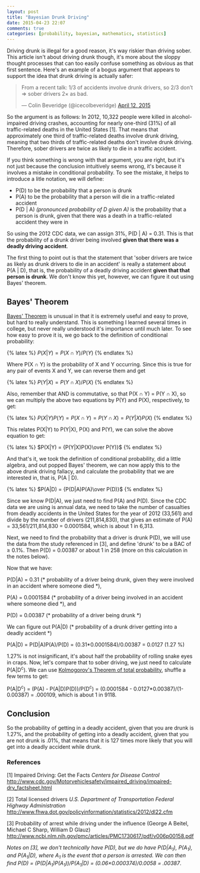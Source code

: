 ```yaml
---
layout: post
title: "Bayesian Drunk Driving"
date: 2015-04-23 22:07
comments: true
categories: [probability, bayesian, mathematics, statistics]
---
```


Driving drunk is illegal for a good reason, it's way riskier than driving sober. This article isn't about driving drunk 
though, it's more about the sloppy thought processes that can too easily confuse something as obvious as that first 
sentence. Here's an example of a bogus argument that appears to support the idea that drunk driving is actually safer:

<blockquote class="twitter-tweet" lang="en">
<p>From a recent talk: 1/3 of accidents involve drunk drivers, so 2/3 don’t =&gt; sober drivers 2× as bad.</p>
&mdash; Colin Beveridge (@icecolbeveridge)
<a href="https://twitter.com/icecolbeveridge/status/587317304335147008">April 12, 2015</a>
</blockquote>
<script async src="//platform.twitter.com/widgets.js" charset="utf-8"></script>

So the argument is as follows: In 2012, 10,322 people were killed in alcohol-impaired driving crashes,
accounting for nearly one-third (31%) of all traffic-related deaths in the United States [1].
That means that approximately one third of traffic-related deaths involve drunk driving, meaning that 
two thirds of traffic-related deaths don't involve drunk driving. Therefore, sober drivers are twice as
likely to die in a traffic accident.

If you think something is wrong with that argument, you are right, but it's not just because the conclusion 
intuitively seems wrong, it's because it involves a mistake in conditional probability. To see the mistake, 
it helps to introduce a litle notation, we will define:

 - P(D) to be the probability that a person is drunk
 - P(A) to be the probability that a person will die in a traffic-related accident 
 - P(D | A) _(pronounced probability of D given A)_ is the probability that a person is drunk, given that 
   there was a death in a traffic-related accident they were in

So using the 2012 CDC data, we can assign 31%, P(D | A) = 0.31. This is that the probability of a drunk 
driver being involved __given that there was a deadly driving accident__.

The first thing to point out is that the statement that 'sober drivers are twice as likely as drunk drivers 
to die in an accident' is really a statement about P(A | D), that is, the probability of a deadly driving 
accident __given that that person is drunk__. We don't know this yet, however, we can figure it out using 
Bayes' theorem.

## Bayes' Theorem

[Bayes' Theorem](https://en.wikipedia.org/wiki/Bayes%27_theorem) is unusual in that it is extremely useful 
and easy to prove, but hard to really understand.
This is something I learned several times in college, but never really understood it's importance until much 
later. To see how easy to prove it is, we go back to the definition of conditional probability:

{% latex %}
$P(X|Y) = P(X \cap Y)/P(Y)$
{% endlatex %}

Where P(X &cap; Y) is the probability of X and Y occurring. Since this is true for any pair of events X and Y, 
we can reverse them and get

{% latex %}
$P(Y|X) = P(Y \cap X)/P(X)$
{% endlatex %}

Also, remember that AND is commutative, so that P(X &cap; Y) = P(Y &cap; X), so we can multiply the above two 
equations by P(Y) and P(X), respectively, to get:


{% latex %}
$P(X|Y)P(Y) = P(X \cap Y) = P(Y \cap X) = P(Y|X)P(X)$
{% endlatex %}

This relates P(X|Y) to P(Y|X), P(X) and P(Y), we can solve the above equation to get:

{% latex %}
$P(X|Y) = {P(Y|X)P(X)\over P(Y)}$
{% endlatex %}

And that's it, we took the definition of conditional probability, did a little algebra, and out popped Bayes' 
theorem, we can now apply this to the above drunk driving fallacy, and calculate the probability that we are 
interested in, that is, P(A | D).

{% latex %}
$P(A|D) = {P(D|A)P(A)\over P(D)}$
{% endlatex %}

Since we know P(D|A), we just need to find P(A) and P(D). Since the CDC data we are using is annual data,
we need to take the number of casualties from deadly accidents in the United States for the year of 2012 (33,561)
and divide by the number of drivers (211,814,830), that gives an estimate of P(A) = 33,561/211,814,830 = 
0.0001584, which is about 1 in 6,313.

Next, we need to find the probability that a driver is drunk P(D), we will use the data from the study 
referenced in [3], and define 'drunk' to be a BAC of &geq; 0.1%. Then P(D) = 0.00387 or about 1 in 258 (more 
on this calculation in the notes below).

Now that we have:
   
   P(D|A) = 0.31 (* probability of a driver being drunk, given they were involved in an accident where someone died *),

   P(A) = 0.0001584 (* probability of a driver being involved in an accident where someone died *), and

   P(D) = 0.00387 (* probability of a driver being drunk *)

We can figure out P(A|D) (* probability of a drunk driver getting into a deadly accident *)

P(A|D) = P(D|A)P(A)/P(D) = (0.31*0.0001584)/0.00387 = 0.0127 (1.27 %)

1.27% is not insignificant, it's about half the probability of rolling snake eyes in craps.
Now, let's compare that to sober driving, we just need to calculate P(A|D<sup>c</sup>). We can use [Kolmogorov's 
Theorem of total probability](https://en.wikipedia.org/wiki/Law_of_total_probability), shuffle a few terms to 
get:

P(A|D<sup>c</sup>) = (P(A) - P(A|D)P(D))/P(D<sup>c</sup>) = (0.0001584 - 0.0127*0.00387)/(1-0.00387) = .000109, 
which is about 1 in 9118.

## Conclusion

So the probability of getting in a deadly accident, given that you are drunk is 1.27%, and the probability of getting into 
a deadly accident, given that you are not drunk is .01%, that means that it is 127 times more likely that you will get into 
a deadly accident while drunk.


### References

[1] Impaired Driving: Get the Facts *Centers for Disease Control*
<a href="http://www.cdc.gov/Motorvehiclesafety/impaired_driving/impaired-drv_factsheet.html">
http://www.cdc.gov/Motorvehiclesafety/impaired_driving/impaired-drv_factsheet.html
</a>

[2] Total licensed drivers *U.S. Department of Transportation Federal Highway Administration*
<a href="http://www.fhwa.dot.gov/policyinformation/statistics/2012/dl22.cfma">
http://www.fhwa.dot.gov/policyinformation/statistics/2012/dl22.cfm
</a>

[3] Probability of arrest while driving under the influence (George A Beitel, Michael C Sharp, William D Glauz)
<a href="http://www.ncbi.nlm.nih.gov/pmc/articles/PMC1730617/pdf/v006p00158.pdf">
http://www.ncbi.nlm.nih.gov/pmc/articles/PMC1730617/pdf/v006p00158.pdf
</a>

*Notes on [3], we don't technically have P(D), but we do have P(D|A<sub>1</sub>), P(A<sub>1</sub>), 
and P(A<sub>1</sub>|D), where A<sub>1</sub> is the event that a person is arrested. We can then find
P(D) = (P(D|A<sub>1</sub>)P(A<sub>1</sub>))/P(A<sub>1</sub>|D) = (0.06&times;0.000374)/0.0058 = 
.00387*.
